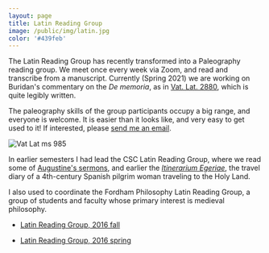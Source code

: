 ```yaml
---
layout: page
title: Latin Reading Group
image: /public/img/latin.jpg
color: '#439feb'
---
```


The Latin Reading Group has recently transformed into a Paleography reading group. We meet once every week via Zoom, and read and transcribe from a manuscript. Currently (Spring 2021) we are working on Buridan's commentary on the *De memoria*, as in <a href="https://digi.vatlib.it/mss/detail/Vat.lat.2880" target="_blank">Vat. Lat. 2880</a>, which is quite legibly written.

The paleography skills of the group participants occupy a big range, and everyone is welcome. It is easier than it looks like, and very easy to get used to it! If interested, please <a href="mailto:tothzit@gmail.com">send me an email</a>.


<img src="{{ site.baseurl }}/public/img/folio.jpg" alt="Vat Lat ms 985">


In earlier semesters I had lead the CSC Latin Reading Group, where we read some of <a href="https://www.augustinus.it/latino/commento_lsg/index2.htm" target="_blank"> Augustine's sermons</a>, and earlier the <a href="http://www.thelatinlibrary.com/egeria.html" target="_blank">*Itinerarium Egeriae*</a>, the travel diary of a 4th-century Spanish pilgrim woman traveling to the Holy Land.




I also used to coordinate the Fordham Philosophy Latin Reading Group, a group of students and faculty whose primary interest is medieval philosophy.

<ul><li> <a href="{{ site.baseurl }}/public/archive/2016-09-21-Fall_latin">Latin Reading Group, 2016 fall</a></li></ul>

<ul><li> <a href="{{ site.baseurl }}/public/archive/2016-01-10-Spring-schedule">Latin Reading Group, 2016 spring</a></li></ul>
